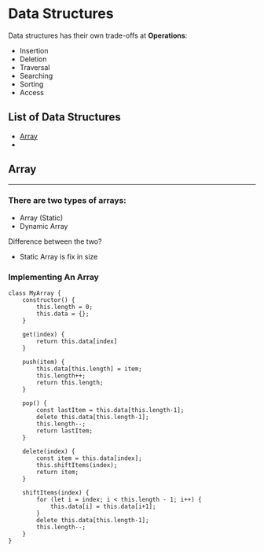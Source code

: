# Data Structures

Data structures has their own trade-offs at **Operations**:

- Insertion
- Deletion
- Traversal
- Searching
- Sorting
- Access

## List of Data Structures

- [Array](#array)
-

## Array

---

### There are two types of **arrays**:
- Array (Static)
- Dynamic Array

Difference between the two?

- Static Array is fix in size

### Implementing An Array
```
class MyArray {
    constructor() {
        this.length = 0;
        this.data = {};
    }

    get(index) {
        return this.data[index]
    }

    push(item) {
        this.data[this.length] = item;
        this.length++;
        return this.length;
    }

    pop() {
        const lastItem = this.data[this.length-1];
        delete this.data[this.length-1];
        this.length--;
        return lastItem;
    }

    delete(index) {
        const item = this.data[index];
        this.shiftItems(index);
        return item;
    }

    shiftItems(index) {
        for (let i = index; i < this.length - 1; i++) {
            this.data[i] = this.data[i+1];
        }
        delete this.data[this.length-1];
        this.length--;
    }
}
```
